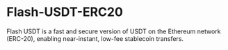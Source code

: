 # Flash-USDT-ERC20
Flash USDT is a fast and secure version of USDT on the Ethereum network (ERC-20), enabling near-instant, low-fee stablecoin transfers.
